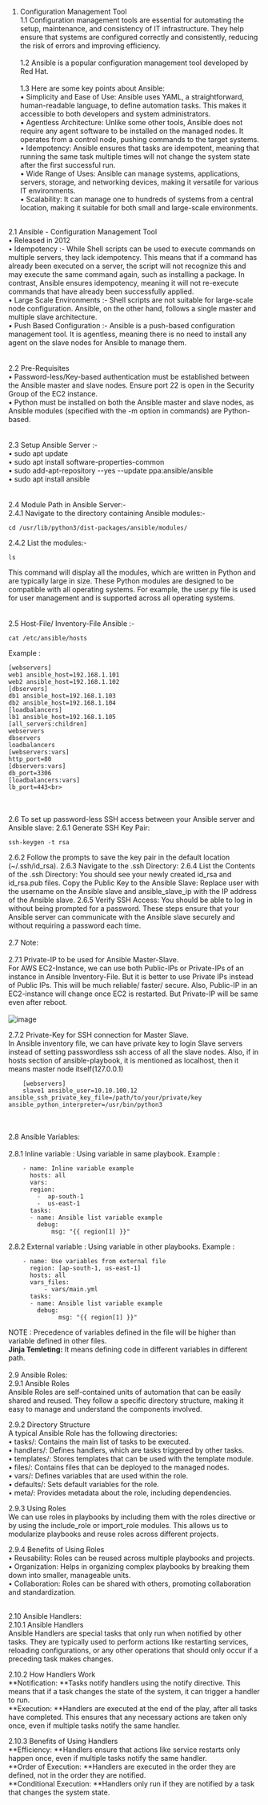 1. Configuration Management Tool <br>
   1.1 Configuration management tools are essential for automating the setup, maintenance, and consistency of IT infrastructure. They help ensure that systems are configured correctly and consistently, reducing the risk of errors and improving efficiency.<br><br>
   1.2 Ansible is a popular configuration management tool developed by Red Hat.<br><br>
   1.3 Here are some key points about Ansible:<br>
       •  Simplicity and Ease of Use: Ansible uses YAML, a straightforward, human-readable language, to define automation tasks. This makes it accessible to both developers and system administrators.<br>
       •  Agentless Architecture: Unlike some other tools, Ansible does not require any agent software to be installed on the managed nodes. It operates from a control node, pushing commands to the target systems. <br>
       •  Idempotency: Ansible ensures that tasks are idempotent, meaning that running the same task multiple times will not change the system state after the first successful run. <br>
       •  Wide Range of Uses: Ansible can manage systems, applications, servers, storage, and networking devices, making it versatile for various IT environments. <br>
       •  Scalability: It can manage one to hundreds of systems from a central location, making it suitable for both small and large-scale environments.<br><br>


2.1 Ansible - Configuration Management Tool <br>
  •  Released in 2012<br>
  •  Idempotency :- While Shell scripts can be used to execute commands on multiple servers, they lack idempotency. This means that if a command has already been executed on a server, the script will not recognize this and may execute the same command again, such as installing a package. In contrast, Ansible ensures idempotency, meaning it will not re-execute commands that have already been successfully applied.<br>
  •  Large Scale Environments :- Shell scripts are not suitable for large-scale node configuration. Ansible, on the other hand, follows a single master and multiple slave architecture.<br>
  •  Push Based Configuration :- Ansible is a push-based configuration management tool. It is agentless, meaning there is no need to install any agent on the slave nodes for Ansible to manage them.<br> 
<br><br>
2.2 Pre-Requisites<br>
  •  Password-less/Key-based authentication must be established between the Ansible master and slave nodes. Ensure port 22 is open in the Security Group of the EC2 instance.<br>
  •  Python must be installed on both the Ansible master and slave nodes, as Ansible modules (specified with the -m option in commands) are Python-based.<br>
<br><br>
2.3 Setup Ansible Server :-<br>
  •  sudo apt update<br>
  •  sudo apt install software-properties-common<br>
  •  sudo add-apt-repository --yes --update ppa:ansible/ansible<br>
  •  sudo apt install ansible<br>
<br><br>
2.4 Module Path in Ansible Server:-<br>
  2.4.1 Navigate to the directory containing Ansible modules:-
  
    cd /usr/lib/python3/dist-packages/ansible/modules/
  2.4.2 List the modules:-<br>
  
    ls
This command will display all the modules, which are written in Python and are typically large in size.
These Python modules are designed to be compatible with all operating systems.
For example, the user.py file is used for user management and is supported across all operating systems.<br>
<br><br>
2.5 Host-File/ Inventory-File Ansible :-

    cat /etc/ansible/hosts

Example :

    [webservers]
    web1 ansible_host=192.168.1.101
    web2 ansible_host=192.168.1.102
    [dbservers]
    db1 ansible_host=192.168.1.103
    db2 ansible_host=192.168.1.104
    [loadbalancers]
    lb1 ansible_host=192.168.1.105
    [all_servers:children]
    webservers
    dbservers
    loadbalancers
    [webservers:vars]
    http_port=80
    [dbservers:vars]
    db_port=3306
    [loadbalancers:vars]
    lb_port=443<br>
<br><br>
2.6 To set up password-less SSH access between your Ansible server and Ansible slave:
  2.6.1 Generate SSH Key Pair:

    ssh-keygen -t rsa
    
  2.6.2 Follow the prompts to save the key pair in the default location (~/.ssh/id_rsa).
  2.6.3 Navigate to the .ssh Directory:
  2.6.4 List the Contents of the .ssh Directory:
        You should see your newly created id_rsa and id_rsa.pub files.
        Copy the Public Key to the Ansible Slave:
        Replace user with the username on the Ansible slave and ansible_slave_ip with the IP address of the Ansible slave.
  2.6.5 Verify SSH Access:
        You should be able to log in without being prompted for a password.
    These steps ensure that your Ansible server can communicate with the Ansible slave securely and without requiring a password each time.
<br><br>
2.7 Note: <br><br>
  2.7.1 Private-IP to be used for Ansible Master-Slave.<br>
        For AWS EC2-Instance, we can use both Public-IPs or Private-IPs of an instance in Ansible Inventory-File. But it is better to use Private IPs instead of Public IPs. This will be much reliable/ faster/ secure. Also, Public-IP in an EC2-instance will change once EC2 is restarted. But Private-IP will be same even after reboot.
<br><br>
![image](https://github.com/user-attachments/assets/7ba881e3-0f06-4321-8117-8c8b6e49eace)


  2.7.2 Private-Key for SSH connection for Master Slave.<br>
        In Ansible inventory file, we can have private key to login Slave servers instead of setting passwordless ssh access of all the slave nodes.
        Also, if in hosts section of ansible-playbook, it is mentioned as localhost, then it means master node itself(127.0.0.1)

        [webservers]
        slave1 ansible_user=10.10.100.12 ansible_ssh_private_key_file=/path/to/your/private/key ansible_python_interpreter=/usr/bin/python3
<br><br>
2.8 Ansible Variables: <br><br>
  2.8.1 Inline variable : Using variable in same playbook.
        Example :
              
        - name: Inline variable example
          hosts: all
          vars:
          region:
	        -  ap-south-1
	        -  us-east-1
          tasks:
          -	name: Ansible list variable example
            debug:
		        msg: "{{ region[1] }}"

  2.8.2 External variable : Using variable in other playbooks.
        Example :

        - name: Use variables from external file
          region: [ap-south-1, us-east-1]
          hosts: all
          vars_files:
	          - vars/main.yml
          tasks:
          -	name: Ansible list variable example
            debug:
		          msg: "{{ region[1] }}"

  NOTE : Precedence of variables defined in the file will be higher than variable defined in other files.<br>
        **Jinja Temleting:** It means defining code in different variables in different path.
<br><br>
2.9 Ansible Roles: <br>
  2.9.1 Ansible Roles <br>
  	Ansible Roles are self-contained units of automation that can be easily shared and reused. They follow a specific directory structure, making it easy to manage and understand the components involved. <br>
   
  2.9.2 Directory Structure <br>
  	A typical Ansible Role has the following directories: <br>
           •  tasks/: Contains the main list of tasks to be executed. <br>
           •  handlers/: Defines handlers, which are tasks triggered by other tasks. <br>
           •  templates/: Stores templates that can be used with the template module. <br>
           •  files/: Contains files that can be deployed to the managed nodes. <br>
           •  vars/: Defines variables that are used within the role. <br>
           •  defaults/: Sets default variables for the role. <br>
           •  meta/: Provides metadata about the role, including dependencies. <br>

  2.9.3 Using Roles <br>
  	We can use roles in playbooks by including them with the roles directive or by using the include_role or import_role modules. This allows us to modularize playbooks and reuse roles across different projects. <br> 

  2.9.4 Benefits of Using Roles <br>
       •  Reusability: Roles can be reused across multiple playbooks and projects. <br>
       •  Organization: Helps in organizing complex playbooks by breaking them down into smaller, manageable units. <br>
       •  Collaboration: Roles can be shared with others, promoting collaboration and standardization. <br> <br>

2.10 Ansible Handlers: <br>
  2.10.1 Ansible Handlers <br>
  	Ansible Handlers are special tasks that only run when notified by other tasks. They are typically used to perform actions like restarting services, reloading configurations, or any other operations that should only occur if a preceding task makes changes. <br>
   
   2.10.2 How Handlers Work <br>
  	**Notification: **Tasks notify handlers using the notify directive. This means that if a task changes the state of the system, it can trigger a handler to run. <br>
  	**Execution: **Handlers are executed at the end of the play, after all tasks have completed. This ensures that any necessary actions are taken only once, even if multiple tasks notify the same handler. <br>
 
   2.10.3 Benefits of Using Handlers <br>
  	**Efficiency: **Handlers ensure that actions like service restarts only happen once, even if multiple tasks notify the same handler. <br>
	**Order of Execution: **Handlers are executed in the order they are defined, not in the order they are notified. <br>
	**Conditional Execution: **Handlers only run if they are notified by a task that changes the system state. <br> <br>
 
